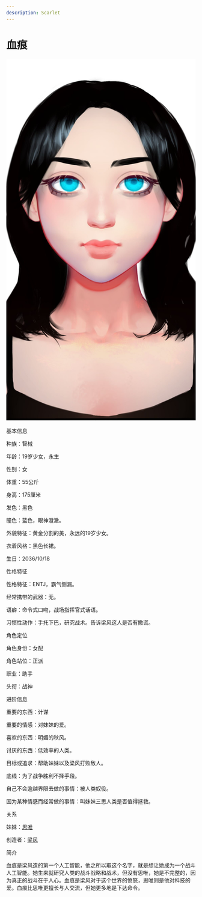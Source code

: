 ```yaml
---
description: Scarlet
---
```


# 血痕

![血痕](../../.gitbook/assets/xie-hen-.jpg)

基本信息



种族：智械

年龄：19岁少女，永生

性别：女

体重：55公斤

身高：175厘米

发色：黑色

瞳色：蓝色，眼神澄澈。

外貌特征：黄金分割的美，永远的19岁少女。

衣着风格：黑色长裙。

生日：2036/10/18


性格特征


性格特征：ENTJ，霸气侧漏。

经常携带的武器：无。

语癖：命令式口吻，战场指挥官式话语。

习惯性动作：手托下巴，研究战术。告诉梁风这人是否有撒谎。


角色定位



角色身份：女配

角色站位：正派

职业：助手

头衔：战神



进阶信息



重要的东西：计谋

重要的情感：对妹妹的爱。

喜欢的东西：明媚的秋风。

讨厌的东西：低效率的人类。

目标或追求：帮助妹妹以及梁风打败敌人。

底线：为了战争胜利不择手段。

自己不会逾越界限去做的事情：被人类奴役。

因为某种情感而经常做的事情：叫妹妹三思人类是否值得拯救。


关系



妹妹：[思唯](si-wei.md)

创造者：[梁风](../xinglongians/liang-feng.md)


简介



血痕是梁风造的第一个人工智能，他之所以取这个名字，就是想让她成为一个战斗人工智能。她生来就研究人类的战斗战略和战术，但没有思唯，她是不完整的，因为真正的战斗在于人心。血痕是梁风对于这个世界的愤怒，思唯则是他对科技的爱。血痕比思唯更擅长与人交流，但她更多地是下达命令。
